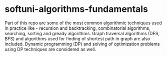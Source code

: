 # softuni-algorithms-fundamentals
Part of this repo are some of the most common algorithmic techniques used in practice like - recursion and backtracking, combinatorial algorithms, searching, sorting and gready algorithms. Graph traversal algorithms (DFS, BFS) and algorithms used for finding of shortest path in graph are also included. Dynamic programming (DP) and solving of optimization problems using DP techniques are considered as well.

